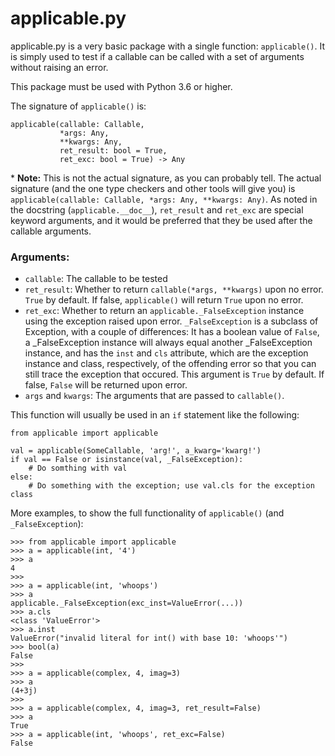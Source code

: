 # applicable.py

applicable.py is a very basic package with a single function: `applicable()`. It is simply used to test if a callable can be called with a set of arguments without raising an error.

This package must be used with Python 3.6 or higher.

The signature of `applicable()` is:

    applicable(callable: Callable,
               *args: Any,
               **kwargs: Any,
               ret_result: bool = True,
               ret_exc: bool = True) -> Any

\* **Note:** This is not the actual signature, as you can probably tell. The actual signature (and the one type checkers and other tools will give you) is `applicable(callable: Callable, *args: Any, **kwargs: Any)`. As noted in the docstring (`applicable.__doc__`), `ret_result` and `ret_exc` are special keyword arguments, and it would be preferred that they be used after the callable arguments.

### Arguments:

- `callable`: The callable to be tested
- `ret_result`: Whether to return `callable(*args, **kwargs)` upon no error. `True` by default. If false, `applicable()` will return `True` upon no error.
- `ret_exc`: Whether to return an `applicable._FalseException` instance using the exception raised upon error. `_FalseException` is a subclass of Exception, with a couple of differences: It has a boolean value of `False`, a _FalseException instance will always equal another _FalseException instance, and has the `inst` and `cls` attribute, which are the exception instance and class, respectively, of the offending error so that you can still trace the exception that occured. This argument is `True` by default. If false, `False` will be returned upon error.
- `args` and `kwargs`: The arguments that are passed to `callable()`.

This function will usually be used in an `if` statement like the following:
```
from applicable import applicable

val = applicable(SomeCallable, 'arg!', a_kwarg='kwarg!')
if val == False or isinstance(val, _FalseException):
    # Do somthing with val
else:
    # Do something with the exception; use val.cls for the exception class
```

More examples, to show the full functionality of `applicable()` (and `_FalseException`):
```
>>> from applicable import applicable
>>> a = applicable(int, '4')
>>> a
4
>>>
>>> a = applicable(int, 'whoops')
>>> a
applicable._FalseException(exc_inst=ValueError(...))
>>> a.cls
<class 'ValueError'>
>>> a.inst
ValueError("invalid literal for int() with base 10: 'whoops'")
>>> bool(a)
False
>>>
>>> a = applicable(complex, 4, imag=3)
>>> a
(4+3j)
>>>
>>> a = applicable(complex, 4, imag=3, ret_result=False)
>>> a
True
>>> a = applicable(int, 'whoops', ret_exc=False)
False
```
